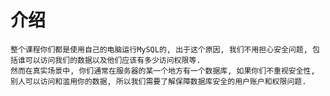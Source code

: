 # 介绍


    整个课程你们都是使用自己的电脑运行MySQL的, 出于这个原因, 我们不用担心安全问题, 包括谁可以访问我们的数据以及他们应该有多少访问权限等.
    然而在真实场景中, 你们通常在服务器的某一个地方有一个数据库, 如果你们不重视安全性, 别人可以访问和滥用你的数据, 所以我们需要了解保障数据库安全的用户账户和权限问题.


